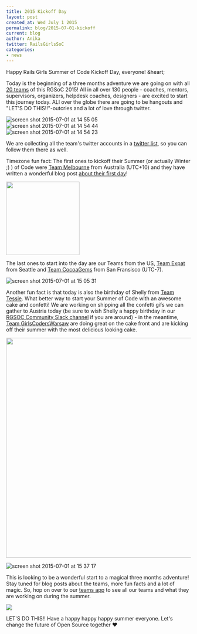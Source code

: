```yaml
---
title: 2015 Kickoff Day
layout: post
created_at: Wed July 1 2015
permalink: blog/2015-07-01-kickoff
current: blog
author: Anika
twitter: RailsGirlsSoC
categories: 
- news
---
```


Happy Rails Girls Summer of Code Kickoff Day, everyone! &heart;

Today is the beginning of a three months adventure we are going on with all [20 teams](https://teams.railsgirlssummerofcode.org/teams) of this RGSoC 2015! All in all over 130 people - coaches, mentors, supervisors, organizers, helpdesk coaches, designers - are excited to start this journey today. ALl over the globe there are going to be hangouts and "LET'S DO THIS!!"-outcries and a lot of love through twitter.

![screen shot 2015-07-01 at 14 55 05](https://cloud.githubusercontent.com/assets/1711357/8454937/388506e8-2001-11e5-9bb2-0a18d6d81542.png)
![screen shot 2015-07-01 at 14 54 44](https://cloud.githubusercontent.com/assets/1711357/8454940/38892d7c-2001-11e5-95ef-9621eaceb43e.png)
![screen shot 2015-07-01 at 14 54 23](https://cloud.githubusercontent.com/assets/1711357/8454938/38853b0e-2001-11e5-9412-a33d8243ad63.png)


We are collecting all the team's twitter accounts in a [twitter list](https://twitter.com/RailsGirlsSoC/lists/rgsoc-2015-teams), so you can follow them there as well.

Timezone fun fact: The first ones to kickoff their Summer (or actually Winter ;) ) of Code were [Team Melbourne](https://teams.railsgirlssummerofcode.org/teams/15) from Australia (UTC+10) and they have written a wonderful blog post [about their first day](http://team-melbourne-rgsoc2015.github.io/daily-log-first-day/)! 


<img src="https://cloud.githubusercontent.com/assets/1711357/8455833/cef10342-2007-11e5-9315-89a2c0e7f805.png" width="200">


The last ones to start into the day are our Teams from the US, [Team Expat](https://teams.railsgirlssummerofcode.org/teams/40) from Seattle and [Team CocoaGems](https://teams.railsgirlssummerofcode.org/teams/84) from San Fransisco (UTC-7). 

![screen shot 2015-07-01 at 15 05 31](https://cloud.githubusercontent.com/assets/1711357/8455175/ff227b5e-2002-11e5-8f9c-624e8da561d4.png)


Another fun fact is that today is also the birthday of Shelly from [Team Tessie](https://teams.railsgirlssummerofcode.org/teams/18). What better way to start your Summer of Code with an awesome cake and confetti! We are working on shipping all the confetti gifs we can gather to Austria today (be sure to wish Shelly a happy birthday in our [RGSOC Community Slack channel](rgsoc-slack-inviter.herokuapp.com) if you are around) - in the meantime, [Team GirlsCodersWarsaw](https://teams.railsgirlssummerofcode.org/teams/56) are doing great on the cake front and are kicking off their summer with the most delicious looking cake.

<img src="https://cloud.githubusercontent.com/assets/1711357/8454844/a1ea8b4a-2000-11e5-988b-a352b7cc1356.png" width="600">

![screen shot 2015-07-01 at 15 37 17](https://cloud.githubusercontent.com/assets/1711357/8455733/1d009026-2007-11e5-9769-48838526d59f.png)

This is looking to be a wonderful start to a magical three months adventure! Stay tuned for blog posts about the teams, more fun facts and a lot of magic. So, hop on over to our [teams app](https://teams.railsgirlssummerofcode.org/teams) to see all our teams and what they are working on during the summer. 

<a href="https://teams.railsgirlssummerofcode.org/teams"><img src="https://cloud.githubusercontent.com/assets/1711357/8455178/0aebc562-2003-11e5-82cd-6da902360169.png"></a>

LET'S DO THIS!! Have a happy happy happy summer everyone. Let's change the future of Open Source together &hearts;  
